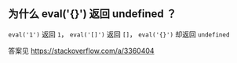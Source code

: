 ## 为什么 eval('{}') 返回 undefined ？

`eval('1')` 返回 `1`，
`eval('[]')` 返回 `[]`，
`eval('{}')` 却返回 `undefined`

答案见 https://stackoverflow.com/a/3360404
